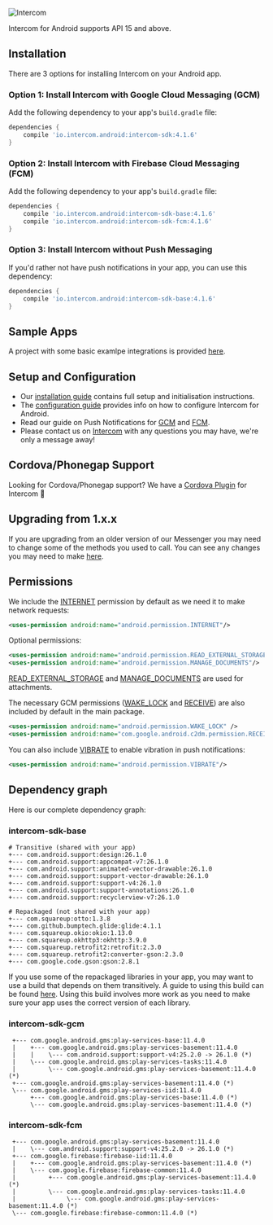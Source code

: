 ![Intercom](samples/Intercom_logo-github.png)

Intercom for Android supports API 15 and above.
## Installation
There are 3 options for installing Intercom on your Android app.
### Option 1: Install Intercom with Google Cloud Messaging (GCM) 

Add the following dependency to your app's `build.gradle` file:
```groovy
dependencies {
    compile 'io.intercom.android:intercom-sdk:4.1.6'
}
```

### Option 2: Install Intercom with Firebase Cloud Messaging (FCM) 
Add the following dependency to your app's `build.gradle` file:
```groovy
dependencies {
    compile 'io.intercom.android:intercom-sdk-base:4.1.6'
    compile 'io.intercom.android:intercom-sdk-fcm:4.1.6'
}
```

### Option 3: Install Intercom without Push Messaging  

If you'd rather not have push notifications in your app, you can use this dependency: 
```groovy
dependencies {
    compile 'io.intercom.android:intercom-sdk-base:4.1.6'
}
```

## Sample Apps
A project with some basic examlpe integrations is provided [here](https://github.com/intercom/intercom-android/tree/master/samples).

## Setup and Configuration

* Our [installation guide](https://developers.intercom.com/docs/android-installation) contains full setup and initialisation instructions.
* The [configuration guide](https://developers.intercom.com/docs/android-configuration) provides info on how to configure Intercom for Android.
* Read our guide on Push Notifications for [GCM](https://developers.intercom.com/docs/android-gcm-push-notifications) and [FCM](https://developers.intercom.com/docs/android-fcm-push-notifications).
* Please contact us on [Intercom](https://www.intercom.com/) with any questions you may have, we're only a message away!

## Cordova/Phonegap Support
Looking for Cordova/Phonegap support? We have a [Cordova Plugin](https://github.com/intercom/intercom-cordova) for Intercom 🎉

## Upgrading from 1.x.x
If you are upgrading from an older version of our Messenger you may need to change some of the methods you used to call. You can see any changes you may need to make [here](https://docs.intercom.com/a-guide-to-the-new-intercom-messenger/upgrade-to-the-new-messenger-android).


## Permissions

We include the [INTERNET](http://developer.android.com/reference/android/Manifest.permission.html#INTERNET) permission by default as we need it to make network requests:

```xml
<uses-permission android:name="android.permission.INTERNET"/>
```  

Optional permissions:

```xml
<uses-permission android:name="android.permission.READ_EXTERNAL_STORAGE"/>
<uses-permission android:name="android.permission.MANAGE_DOCUMENTS"/>
```

[READ\_EXTERNAL\_STORAGE](http://developer.android.com/reference/android/Manifest.permission.html#READ_EXTERNAL_STORAGE) and [MANAGE_DOCUMENTS](http://developer.android.com/reference/android/Manifest.permission.html#MANAGE_DOCUMENTS) are used for attachments.

The necessary GCM permissions ([WAKE_LOCK](http://developer.android.com/reference/android/Manifest.permission.html#WAKE_LOCK) and [RECEIVE](https://developer.android.com/google/gcm/client.html#manifest)) are also included by default in the main package.

```xml
<uses-permission android:name="android.permission.WAKE_LOCK" />
<uses-permission android:name="com.google.android.c2dm.permission.RECEIVE" />
```

You can also include [VIBRATE](http://developer.android.com/reference/android/Manifest.permission.html#VIBRATE) to enable vibration in push notifications:

```xml
<uses-permission android:name="android.permission.VIBRATE"/>
```

## Dependency graph

Here is our complete dependency graph:

### intercom-sdk-base
```
# Transitive (shared with your app)
+--- com.android.support:design:26.1.0
+--- com.android.support:appcompat-v7:26.1.0
+--- com.android.support:animated-vector-drawable:26.1.0
+--- com.android.support:support-vector-drawable:26.1.0
+--- com.android.support:support-v4:26.1.0
+--- com.android.support:support-annotations:26.1.0
+--- com.android.support:recyclerview-v7:26.1.0

# Repackaged (not shared with your app)
+--- com.squareup:otto:1.3.8
+--- com.github.bumptech.glide:glide:4.1.1
+--- com.squareup.okio:okio:1.13.0
+--- com.squareup.okhttp3:okhttp:3.9.0
+--- com.squareup.retrofit2:retrofit:2.3.0
+--- com.squareup.retrofit2:converter-gson:2.3.0
+--- com.google.code.gson:gson:2.8.1
```

If you use some of the repackaged libraries in your app, you may want to use a build that depends on them transitively. A guide to using this build can be found [here](https://docs.intercom.com/configure-intercom-for-your-product-or-site/configure-intercom-for-mobile/using-transitive-dependencies-with-intercom-for-android). Using this build involves more work as you need to make sure your app uses the correct version of each library.

### intercom-sdk-gcm
```
 +--- com.google.android.gms:play-services-base:11.4.0
 |    +--- com.google.android.gms:play-services-basement:11.4.0
 |    |    \--- com.android.support:support-v4:25.2.0 -> 26.1.0 (*)
 |    \--- com.google.android.gms:play-services-tasks:11.4.0
 |         \--- com.google.android.gms:play-services-basement:11.4.0 (*)
 +--- com.google.android.gms:play-services-basement:11.4.0 (*)
 \--- com.google.android.gms:play-services-iid:11.4.0
      +--- com.google.android.gms:play-services-base:11.4.0 (*)
      \--- com.google.android.gms:play-services-basement:11.4.0 (*)
```

### intercom-sdk-fcm
```
 +--- com.google.android.gms:play-services-basement:11.4.0
 |    \--- com.android.support:support-v4:25.2.0 -> 26.1.0 (*)
 +--- com.google.firebase:firebase-iid:11.4.0
 |    +--- com.google.android.gms:play-services-basement:11.4.0 (*)
 |    \--- com.google.firebase:firebase-common:11.4.0
 |         +--- com.google.android.gms:play-services-basement:11.4.0 (*)
 |         \--- com.google.android.gms:play-services-tasks:11.4.0
 |              \--- com.google.android.gms:play-services-basement:11.4.0 (*)
 \--- com.google.firebase:firebase-common:11.4.0 (*)
```
